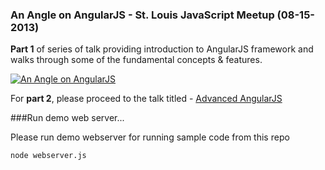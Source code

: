 ### An Angle on AngularJS - St. Louis JavaScript Meetup (08-15-2013)

**Part 1** of series of talk providing introduction to AngularJS framework and walks through some of the fundamental concepts & features. 

[![An Angle on AngularJS](http://img.youtube.com/vi/X2oLy-gjRJc/0.jpg)](https://www.youtube.com/watch?v=X2oLy-gjRJc)


For **part 2**, please proceed to the talk titled - [Advanced AngularJS](https://github.com/siddii/STLJS_04-17-2014) 

###Run demo web server...

Please run demo webserver for running sample code from this repo

    node webserver.js

